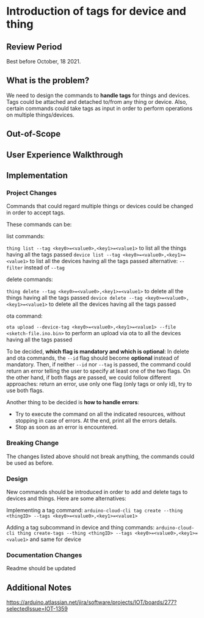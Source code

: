 # Introduction of tags for device and thing

## Review Period

Best before October, 18 2021.

## What is the problem?
We need to design the commands to **handle tags** for things and devices. Tags could be attached and detached to/from any thing or device. Also, certain commands could take tags as input in order to perform operations on multiple things/devices.

## Out-of-Scope

## User Experience Walkthrough


## Implementation

### Project Changes

Commands that could regard multiple things or devices could be changed in order to accept tags.

These commands can be:

list commands:

`thing list --tag <key0>=<value0>,<key1>=<value1>` to list all the things having all the tags passed
`device list --tag <key0>=<value0>,<key1>=<value1>` to list all the devices having all the tags passed
alternative: `--filter` instead of `--tag`


delete commands:

`thing delete --tag <key0>=<value0>,<key1>=<value1>` to delete all the things having all the tags passed
`device delete --tag <key0>=<value0>,<key1>=<value1>` to delete all the devices having all the tags passed


ota command:

`ota upload --device-tag <key0>=<value0>,<key1>=<value1> --file <sketch-file.ino.bin>` to perform an upload via ota to all the devices having all the tags passed


To be decided, **which flag is mandatory and which is optional**:
In delete and ota commands, the `--id` flag should become **optional** instead of mandatory. 
Then, if neither `--id` nor `--tag` is passed, the command could return an error telling the user to specify at least one of the two flags.
On the other hand, if both flags are passed, we could follow different approaches: return an error, use only one flag (only tags or only id), try to use both flags.

Another thing to be decided is **how to handle errors**:
- Try to execute the command on all the indicated resources, without stopping in case of errors. At the end, print all the errors details.
- Stop as soon as an error is encountered.

### Breaking Change

The changes listed above should not break anything, the commands could be used as before.

### Design

New commands should be introduced in order to add and delete tags to devices and things. Here are some alternatives:

Implementing a tag command:
`arduino-cloud-cli tag create --thing <thingID> --tags <key0>=<value0>,<key1>=<value1>`

Adding a tag subcommand in device and thing commands:
`arduino-cloud-cli thing create-tags --thing <thingID> --tags <key0>=<value0>,<key1>=<value1>` and same for device


### Documentation Changes

Readme should be updated

## Additional Notes

https://arduino.atlassian.net/jira/software/projects/IOT/boards/277?selectedIssue=IOT-1359
